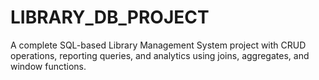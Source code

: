 # LIBRARY_DB_PROJECT
A complete SQL-based Library Management System project with CRUD operations, reporting queries, and analytics using joins, aggregates, and window functions.
